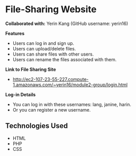 # File-Sharing Website

**Collaborated with:** Yerin Kang (GitHub username: yerin16)

**Features**
* Users can log in and sign up.
* Users can upload/delete files.
* Users can share files with other users.
* Users can rename the files associated with them.

**Link to File Sharing Site**
* http://ec2-107-23-55-227.compute-1.amazonaws.com/~yerin16/module2-group/login.html

**Log-in Details**
* You can log in with these usernames: lang, janine, harin.
* Or you can register a new username.

## Technologies Used
- HTML
- PHP
- CSS
